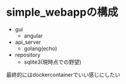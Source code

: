# simple_webappの構成
- gui
  - angular
- api_server
  - golang(echo)
- repository
  - sqlite3(現時点での野望)


最終的にはdockercontainerでいい感じにしたい

